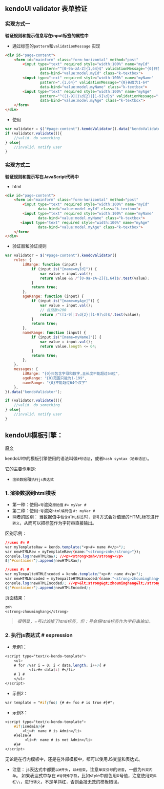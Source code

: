 ## kendoUI validator 表单验证

### 实现方式一

**验证规则和提示信息写在input标签的属性中**

- 通过标签的`pattern`和`validationMessage` 实现

```html
<div id="page-content">
    <form id="mainform" class="form-horizontal" method="post"
        <input type="text" required style="width:100%" name="myId"
                pattern="^[0-9a-zA-Z]{1,64}$" validationMessage="{0}只包含字母和数字,且长度为1-64"
                data-bind="value:model.myId" class="k-textbox">
        <input type="text" required style="width:100%" name="myName"
                pattern=".{1,64}" validationMessage="{0}长度为1-64"
                data-bind="value:model.myName" class="k-textbox">
        <input type="text" required style="width:100%" name="myAge"
                pattern="^([1-9]|1\d{2}|[1-9]\d)$" validationMessage="{0}为1-200的自然数"
                data-bind="value:model.myAge" class="k-textbox">
    </form>
</div>
```

- 使用

```javascript
var validator = $("#page-content").kendoValidator().data("kendoValidator");
if (validator.validate()){
    //valid. do something
} else{
    //invalid. notify user
}
```

### 实现方式二

**验证规则和提示写在JavaScript代码中**

- html

```html
<div id="page-content">
    <form id="mainform" class="form-horizontal" method="post"
        <input type="text" required style="width:100%" name="myId"
               data-bind="value:model.myId" class="k-textbox">
        <input type="text" required style="width:100%" name="myName"
               data-bind="value:model.myName" class="k-textbox">
       <input type="text" required style="width:100%" name="myAge"
               data-bind="value:model.myAge" class="k-textbox">
    </form>
</div>
```

- 验证器和验证规则

```javascript
var validator = $("#page-content").kendoValidator({
    rules: {
        idRange: function (input) {
            if (input.is("[name=myId]")) {
                var value = input.val();
                return value && /^[0-9a-zA-Z]{1,64}$/.test(value);
            }
            return true;
        },
        ageRange: function (input) {
            if (input.is("[name=myAge]")) {
                var value = input.val();
                // 自然数<200
                return /^([1-9]|1\d{2}|[1-9]\d)$/.test(value);
            }
            return true;
        },
        nameRange: function (input) {
            if (input.is("[name=myName]")) {
                var value = input.val();
                return value.length <= 64;
            }
            return true;
        },
    },
    messages: {
        idRange: "{0}只包含字母和数字,且长度不能超过64位",
        ageRange: "{0}范围只能为1-199",
        nameRange: "{0}不能超过64个汉字"
    },
}).data("kendoValidator");

if (validator.validate()){
    //valid. do something
} else{
    //invalid. notify user
}
```

## kendoUI模板引擎：

[原文](https://www.jianshu.com/p/742df82da47d)

kendoUI中的模板引擎使用的语法叫做`#号语法`，或者`hash syntax（哈希语法）`。

它的主要作用是:

- `渲染数据`和`执行js表达式`

### 1. 渲染数据到html模板

- 第一种：使用`=号`渲染`原始值`
   `#= myVar #`
- 第二种：使用`:号`渲染`html编码值`
   `#: myVar #`
- 两者的区别：
   当数据值中`包含HTML标签`时，`冒号`方式会对值里的HTML标签进行`转义`，从而可以把标签作为字符串直接输出。

区别示例：

```css
//uses #= #
var myTemplateRaw = kendo.template("<p>#= name #</p>");
var newHTMLRaw = myTemplateRaw({name:"<strong>zmh</strong>"});
console.log(newHTMLRaw); //<p><strong>zmh</strong></p>
$("#container").append(newHTMLRaw);

//uses #: #
var myTempalteHTMLEncoded = kendo.template("<p>#: name #</p>");
var newHTMLEncoded = myTempalteHTMLEncoded({name:"<strong>zhouminghang</strong>"});
console.log(newHTMLEncoded); //<p>&lt;strong&gt;zhouminghang&lt;/strong&gt;</p>
$("#container").append(newHTMLEncoded);
```

页面结果：

```css
zmh
<strong>zhouminghang</strong>
```

> *很明显，=号过滤掉了html标签，但：号会将html标签作为字符串输出。*

### 2. 执行js表达式 # expression

- 示例1：

```css
<script type="text/x-kendo-template">
    <ul>
    # for (var i = 0; i < data.length; i++){ #
           <li>#= data[i] #</li>
    # } #
    </ul>
</script>
```

- 示例2：

```css
var template = "#if(foo) {# #= foo # is true #}#";
```

- 示例3：

```css
<script type="text/x-kendo-template">
    #if(isAdmin){#
        <li>#: name # is Admin</li>
    #}else{#
         <li>#: name # is not Admin</li>
    #}#
</script>
```

无论是在行内模板中，还是在外部模板中，都可以使用JS变量和表达式。

- 注意：
   js表达式中都要`以#开头`，`以#结束`，注意`单双引号`的`嵌套`，一般为`外双内单`。
   如果表达式中存在 `#号特殊字符`，比如style中颜色用#号值，注意使用`双斜杠\\`，进行`转义`，不是单斜杠，否则会报无效的模板错误。